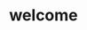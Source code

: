---
layout: about
title: welcome
nav_title: welcome here
search_visibility: false
permalink: /
subtitle_line_1: reframe
subtitle_line_2: your relationship
subtitle_line_3: with technology

news: false # includes a list of news items
selected_papers: false # includes a list of papers marked as "selected={true}"
social: false # includes social icons at the bottom of the page
---
